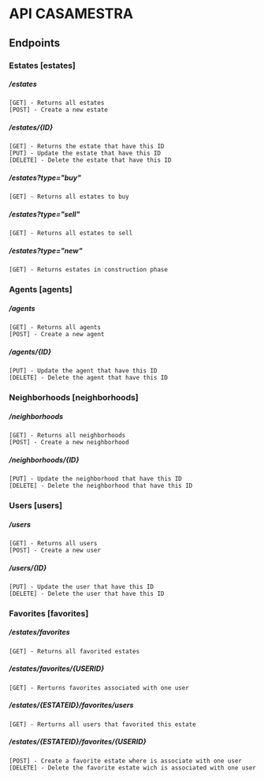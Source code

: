 # API CASAMESTRA

## Endpoints

### Estates [estates]

##### /estates

	[GET] - Returns all estates
	[POST] - Create a new estate

##### /estates/{ID}

	[GET] - Returns the estate that have this ID
	[PUT] - Update the estate that have this ID
	[DELETE] - Delete the estate that have this ID

##### /estates?type="buy"

	[GET] - Returns all estates to buy

##### /estates?type="sell"

	[GET] - Returns all estates to sell

##### /estates?type="new"

	[GET] - Returns estates in construction phase


### Agents [agents]

##### /agents

	[GET] - Returns all agents
	[POST] - Create a new agent

##### /agents/{ID}

	[PUT] - Update the agent that have this ID
	[DELETE] - Delete the agent that have this ID

### Neighborhoods [neighborhoods]

##### /neighborhoods

	[GET] - Returns all neighborhoods
	[POST] - Create a new neighborhood

##### /neighborhoods/{ID}

	[PUT] - Update the neighborhood that have this ID
	[DELETE] - Delete the neighborhood that have this ID

### Users [users]

##### /users

	[GET] - Returns all users
	[POST] - Create a new user

##### /users/{ID}

	[PUT] - Update the user that have this ID
	[DELETE] - Delete the user that have this ID

### Favorites [favorites]

##### /estates/favorites

	[GET] - Returns all favorited estates

##### /estates/favorites/{USERID}

	[GET] - Rerturns favorites associated with one user

##### /estates/{ESTATEID}/favorites/users

	[GET] - Rerturns all users that favorited this estate

##### /estates/{ESTATEID}/favorites/{USERID}

	[POST] - Create a favorite estate where is associate with one user
	[DELETE] - Delete the favorite estate wich is associated with one user
